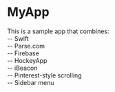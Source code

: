 # MyApp

This is a sample app that combines:<br>
--  Swift<br>
--  Parse.com<br>
--  Firebase<br>
--  HockeyApp<br>
--  iBeacon<br>
--  Pinterest-style scrolling<br>
--  Sidebar menu<br>

